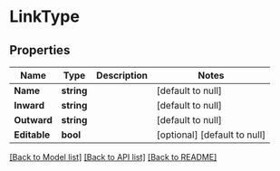 # LinkType

## Properties
Name | Type | Description | Notes
------------ | ------------- | ------------- | -------------
**Name** | **string** |  | [default to null]
**Inward** | **string** |  | [default to null]
**Outward** | **string** |  | [default to null]
**Editable** | **bool** |  | [optional] [default to null]

[[Back to Model list]](../README.md#documentation-for-models) [[Back to API list]](../README.md#documentation-for-api-endpoints) [[Back to README]](../README.md)

